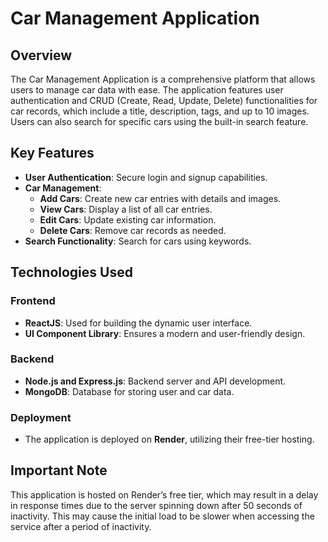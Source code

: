 # Car Management Application

## Overview
The Car Management Application is a comprehensive platform that allows users to manage car data with ease. The application features user authentication and CRUD (Create, Read, Update, Delete) functionalities for car records, which include a title, description, tags, and up to 10 images. Users can also search for specific cars using the built-in search feature.

## Key Features
- **User Authentication**: Secure login and signup capabilities.
- **Car Management**:
  - **Add Cars**: Create new car entries with details and images.
  - **View Cars**: Display a list of all car entries.
  - **Edit Cars**: Update existing car information.
  - **Delete Cars**: Remove car records as needed.
- **Search Functionality**: Search for cars using keywords.

## Technologies Used
### Frontend
- **ReactJS**: Used for building the dynamic user interface.
- **UI Component Library**: Ensures a modern and user-friendly design.

### Backend
- **Node.js and Express.js**: Backend server and API development.
- **MongoDB**: Database for storing user and car data.

### Deployment
- The application is deployed on **Render**, utilizing their free-tier hosting.

## Important Note
This application is hosted on Render’s free tier, which may result in a delay in response times due to the server spinning down after 50 seconds of inactivity. This may cause the initial load to be slower when accessing the service after a period of inactivity.


